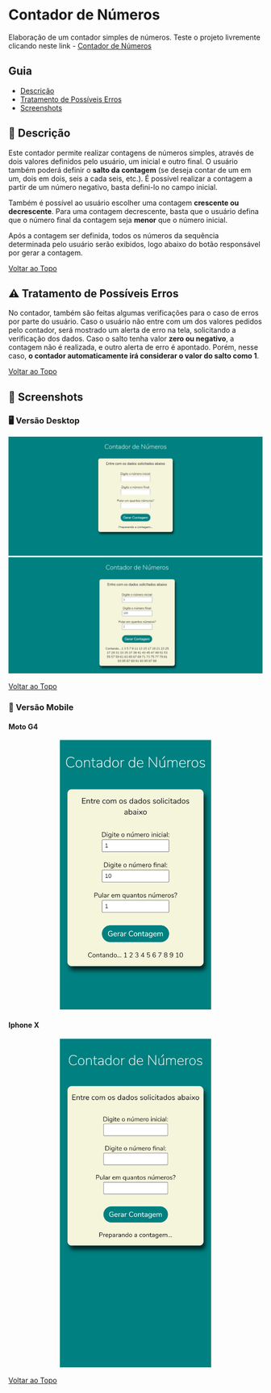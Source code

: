 # Contador de Números

Elaboração de um contador simples de números. Teste o projeto livremente clicando neste link - [Contador de Números](https://victordlmoraes.github.io/contador-de-numeros/)

<a name="ancora"></a>
## Guia
- [Descrição](#ancora1)
- [Tratamento de Possíveis Erros](#ancora2)
- [Screenshots](#ancora3)

<a id="ancora1"></a>
## :pushpin: Descrição

Este contador permite realizar contagens de números simples, através de dois valores definidos pelo usuário, um inicial e outro final. O usuário também poderá definir o **salto da contagem** (se deseja contar de um em um, dois em dois, seis a cada seis, etc.). É possível realizar a contagem a partir de um número negativo, basta defini-lo no campo inicial.

Também é possível ao usuário escolher uma contagem **crescente ou decrescente**. Para uma contagem decrescente, basta que o usuário defina que o número final da contagem seja **menor** que o número inicial.

Após a contagem ser definida, todos os números da sequência determinada pelo usuário serão exibidos, logo abaixo do botão responsável por gerar a contagem.

[Voltar ao Topo](#ancora)

<a id="ancora2"></a>
## :warning: Tratamento de Possíveis Erros

No contador, também são feitas algumas verificações para o caso de erros por parte do usuário. Caso o usuário não entre com um dos valores pedidos pelo contador, será mostrado um alerta de erro na tela, solicitando a verificação dos dados. Caso o salto tenha valor **zero ou negativo**, a contagem não é realizada, e outro alerta de erro é apontado. Porém, nesse caso, **o contador automaticamente irá considerar o valor do salto como 1**.

[Voltar ao Topo](#ancora)

<a id="ancora3"></a>
## :camera_flash: Screenshots

### :desktop_computer: Versão Desktop
![](images/desktop/view-desktop-1.png)
![](images/desktop/view-desktop-2.png)

[Voltar ao Topo](#ancora)

### :iphone: Versão Mobile
#### Moto G4
<p align="center">
  <img src="images/mobile/view-MotoG4.png" width="300" />
</p>

#### Iphone X
<p align="center">
  <img src="images/mobile/view-iPhoneX.png" width="300" />
</p>


[Voltar ao Topo](#ancora)
